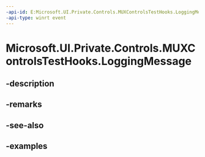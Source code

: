 ```yaml
---
-api-id: E:Microsoft.UI.Private.Controls.MUXControlsTestHooks.LoggingMessage
-api-type: winrt event
---
```


# Microsoft.UI.Private.Controls.MUXControlsTestHooks.LoggingMessage

<!--
public static event Windows.Foundation.TypedEventHandler<object,Microsoft.UI.Private.Controls.MUXControlsTestHooksLoggingMessageEventArgs> LoggingMessage;
-->


## -description

## -remarks

## -see-also

## -examples


